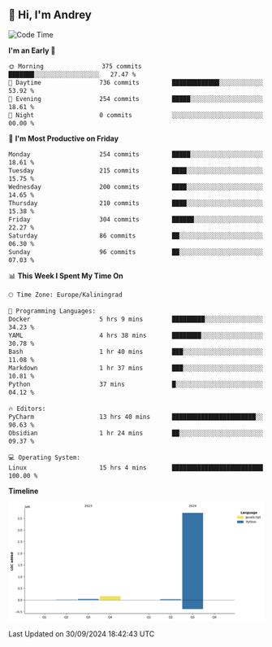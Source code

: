 ## 👋 Hi, I'm Andrey

<!--START_SECTION:waka-->
![Code Time](http://img.shields.io/badge/Code%20Time-473%20hrs%2053%20mins-blue)

**I'm an Early 🐤** 

```text
🌞 Morning                375 commits         ███████░░░░░░░░░░░░░░░░░░   27.47 % 
🌆 Daytime                736 commits         █████████████░░░░░░░░░░░░   53.92 % 
🌃 Evening                254 commits         █████░░░░░░░░░░░░░░░░░░░░   18.61 % 
🌙 Night                  0 commits           ░░░░░░░░░░░░░░░░░░░░░░░░░   00.00 % 
```
📅 **I'm Most Productive on Friday** 

```text
Monday                   254 commits         █████░░░░░░░░░░░░░░░░░░░░   18.61 % 
Tuesday                  215 commits         ████░░░░░░░░░░░░░░░░░░░░░   15.75 % 
Wednesday                200 commits         ████░░░░░░░░░░░░░░░░░░░░░   14.65 % 
Thursday                 210 commits         ████░░░░░░░░░░░░░░░░░░░░░   15.38 % 
Friday                   304 commits         ██████░░░░░░░░░░░░░░░░░░░   22.27 % 
Saturday                 86 commits          ██░░░░░░░░░░░░░░░░░░░░░░░   06.30 % 
Sunday                   96 commits          ██░░░░░░░░░░░░░░░░░░░░░░░   07.03 % 
```


📊 **This Week I Spent My Time On** 

```text
🕑︎ Time Zone: Europe/Kaliningrad

💬 Programming Languages: 
Docker                   5 hrs 9 mins        █████████░░░░░░░░░░░░░░░░   34.23 % 
YAML                     4 hrs 38 mins       ████████░░░░░░░░░░░░░░░░░   30.78 % 
Bash                     1 hr 40 mins        ███░░░░░░░░░░░░░░░░░░░░░░   11.08 % 
Markdown                 1 hr 37 mins        ███░░░░░░░░░░░░░░░░░░░░░░   10.81 % 
Python                   37 mins             █░░░░░░░░░░░░░░░░░░░░░░░░   04.12 % 

🔥 Editors: 
PyCharm                  13 hrs 40 mins      ███████████████████████░░   90.63 % 
Obsidian                 1 hr 24 mins        ██░░░░░░░░░░░░░░░░░░░░░░░   09.37 % 

💻 Operating System: 
Linux                    15 hrs 4 mins       █████████████████████████   100.00 % 
```

**Timeline**

![Lines of Code chart](https://raw.githubusercontent.com/Mist3s/Mist3s/main/assets/bar_graph.png)


 Last Updated on 30/09/2024 18:42:43 UTC
<!--END_SECTION:waka-->

